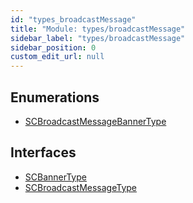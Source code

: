 ```yaml
---
id: "types_broadcastMessage"
title: "Module: types/broadcastMessage"
sidebar_label: "types/broadcastMessage"
sidebar_position: 0
custom_edit_url: null
---
```


## Enumerations

- [SCBroadcastMessageBannerType](../enums/types_broadcastMessage.SCBroadcastMessageBannerType)

## Interfaces

- [SCBannerType](../interfaces/types_broadcastMessage.SCBannerType)
- [SCBroadcastMessageType](../interfaces/types_broadcastMessage.SCBroadcastMessageType)
